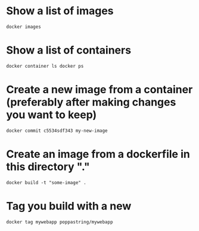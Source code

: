 # Show a list of images
`docker images`

# Show a list of containers
`docker container ls docker ps`

# Create a new image from a container (preferably after making changes you want to keep)
`docker commit c5534sdf343 my-new-image`

# Create an image from a dockerfile in this directory "."
`docker build -t "some-image" .`

# Tag you build with a new
`docker tag mywebapp poppastring/mywebapp`
